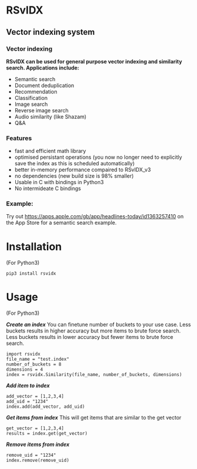 # RSvIDX

## Vector indexing system

### Vector indexing

**RSvIDX can be used for general purpose vector indexing and similarity search. Applications include:**

- Semantic search
- Document deduplication
- Recommendation
- Classification
- Image search
- Reverse image search
- Audio similarity (like Shazam)
- Q&A


### Features
- fast and efficient math library
- optimised persistant operations (you now no longer need to explicitly save the index as this is scheduled automatically)
- better in-memory performance compaired to RSvIDX_v3
- no dependencies (new build size is 98% smaller)
- Usable in C with bindings in Python3
- No intermideate C bindings


### Example:

Try out https://apps.apple.com/gb/app/headlines-today/id1363257410 on the App Store for a semantic search example.


# Installation
(For Python3)

```
pip3 install rsvidx
```


# Usage
(For Python3)

***Create an index***
You can finetune number of buckets to your use case. Less buckets results in higher accuracy but more items to brute force search. Less buckets results in lower accuracy but fewer items to brute force search.
```python3 
import rsvidx
file_name = "test.index"
number_of_buckets = 8
dimensions = 4
index = rsvidx.Similarity(file_name, number_of_buckets, dimensions)
```



***Add item to index***
```python3
add_vector = [1,2,3,4]
add_uid = "1234"
index.add(add_vector, add_uid)
```



***Get items from index***
This will get items that are similar to the get vector
```python3
get_vector = [1,2,3,4]
results = index.get(get_vector)
```



***Remove items from index***
```python3 
remove_uid = "1234"
index.remove(remove_uid)
```



